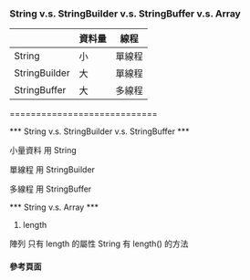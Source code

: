 ### String v.s. StringBuilder v.s. StringBuffer v.s. Array ###

|   | 資料量 | 線程 |
| --- | --- | --- |
| String  | 小 | 單線程 |
| StringBuilder  | 大 | 單線程 |
| StringBuffer  | 大 | 多線程 |

============================

*** String v.s. StringBuilder v.s. StringBuffer ***

小量資料 用 String

單線程   用 StringBuilder

多線程   用 StringBuffer

*** String v.s. Array ***

1. length

陣列 只有 length 的屬性
String 有 length() 的方法

#### 參考頁面 ####